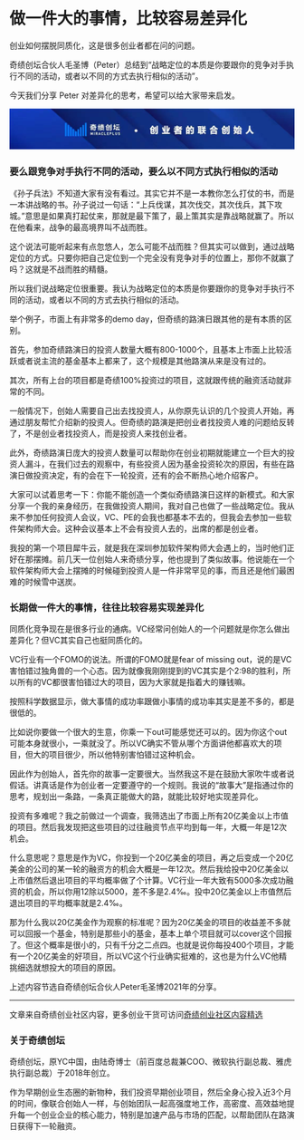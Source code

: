 # 做一件大的事情，比较容易差异化

创业如何摆脱同质化，这是很多创业者都在问的问题。

奇绩创坛合伙人毛圣博（Peter）总结到“战略定位的本质是你要跟你的竞争对手执行不同的活动，或者以不同的方式去执行相似的活动”。

今天我们分享 Peter 对差异化的思考，希望可以给大家带来启发。

![image](https://github.com/MricalePlus/MiraclePlus/blob/main/images/%E5%A5%87%E7%BB%A91.jpeg?raw=true)

### 要么跟竞争对手执行不同的活动，要么以不同方式执行相似的活动

《孙子兵法》不知道大家有没有看过。其实它并不是一本教你怎么打仗的书，而是一本讲战略的书。孙子说过一句话：“上兵伐谋，其次伐交，其次伐兵，其下攻城。”意思是如果真打起仗来，那就是最下策了，最上策其实是靠战略就赢了。所以在他看来，战争的最高境界叫不战而胜。

这个说法可能听起来有点忽悠人，怎么可能不战而胜？但其实可以做到，通过战略定位的方式。只要你把自己定位到一个完全没有竞争对手的位置上，那你不就赢了吗？这就是不战而胜的精髓。

所以我们说战略定位很重要。我认为战略定位的本质是你要跟你的竞争对手执行不同的活动，或者以不同的方式去执行相似的活动。

举个例子，市面上有非常多的demo day，但奇绩的路演日跟其他的是有本质的区别。

首先，参加奇绩路演日的投资人数量大概有800-1000个，且基本上市面上比较活跃或者说主流的基金基本上都来了，这个规模是其他路演从来是没有过的。

其次，所有上台的项目都是奇绩100%投资过的项目，这就跟传统的融资活动就非常的不同。

一般情况下，创始人需要自己出去找投资人，从你原先认识的几个投资人开始，再通过朋友帮忙介绍新的投资人。但奇绩的路演是把创业者找投资人难的问题给反转了，不是创业者找投资人，而是投资人来找创业者。

此外，奇绩路演日庞大的投资人数量可以帮助你在创业初期就能建立一个巨大的投资人漏斗，在我们过去的观察中，有些投资人因为基金投资轮次的原因，有些在路演日做投资决定，有的会在下一轮投资，还有的会不断热心地介绍客户。

大家可以试着思考一下：你能不能创造一个类似奇绩路演日这样的新模式。和大家分享一个我的亲身经历，在我做投资人期间，我对自己也做了一些战略定位。我从来不参加任何投资人会议，VC、PE的会我也都基本不去的，但我会去参加一些软件架构师大会。这种会议基本上不会有投资人去的，出席的都是创业者。

我投的第一个项目犀牛云，就是我在深圳参加软件架构师大会遇上的，当时他们正好在那摆摊。前几天一位创始人来奇绩分享，他也提到了类似故事。他说能在一个软件架构师大会上摆摊的时候碰到投资人是一件非常罕见的事，而且还是他们最困难的时候雪中送炭。

### 长期做一件大的事情，往往比较容易实现差异化

同质化竞争现在是很多行业的通病。VC经常问创始人的一个问题就是你怎么做出差异化？但VC其实自己也挺同质化的。

VC行业有一个FOMO的说法。所谓的FOMO就是fear of missing out，说的是VC害怕错过独角兽的一个心态。因为就像我刚刚提到的VC其实是个2:98的胜利，所以所有的VC都很害怕错过大的项目，因为大家就是指着大的赚钱嘛。

按照科学数据显示，做大事情的成功率跟做小事情的成功率其实是差不多的，都是很低的。

比如说你要做一个很大的生意，你乘一下out可能感觉还可以的。因为你这个out可能本身就很小，一乘就没了。所以VC确实不管从哪个方面讲他都喜欢大的项目，但大的项目很少，所以他特别害怕错过这种机会。

因此作为创始人，首先你的故事一定要很大。当然我这不是在鼓励大家吹牛或者说假话。讲真话是作为创业者一定要遵守的一个规则。我说的“故事大”是指通过你的思考，规划出一条路，一条真正能做大的路，就能比较好地实现差异化。

投资有多难呢？我之前做过一个调查，我筛选出了市面上所有20亿美金以上市值的项目。然后我发现把这些项目的过往融资节点平均到每一年，大概一年是12次机会。

什么意思呢？意思是作为VC，你投到一个20亿美金的项目，再之后变成一个20亿美金的公司的某一轮的融资方的机会大概是一年12次。然后我给投中20亿美金以上市值然后退出项目的平均概率做了个计算。VC行业一年大致有5000多次成功融资的机会，所以你用12除以5000，差不多是2.4‰。投中20亿美金以上市值然后退出项目的平均概率就是2.4‰。

那为什么我以20亿美金作为观察的标准呢？因为20亿美金的项目的收益差不多就可以回报一个基金，特别是那些小的基金，基本上单个项目就可以cover这个回报了。但这个概率是很小的，只有千分之二点四。也就是说你每投400个项目，才能有一个20亿美金的好项目，所以VC这个行业确实挺难的，这也是为什么VC他精挑细选就想投大的项目的原因。

上述内容节选自奇绩创坛合伙人Peter毛圣博2021年的分享。

---

文章来自奇绩创业社区内容，更多创业干货可访问[奇绩创业社区内容精选](https://github.com/MricalePlus/MiraclePlus/blob/main/images/github.png?raw=true)

### 关于奇绩创坛

奇绩创坛，原YC中国，由陆奇博士（前百度总裁兼COO、微软执行副总裁、雅虎执行副总裁）于2018年创立。

作为早期创业生态圈的新物种，我们投资早期创业项目，然后全身心投入近3个月的时间，像联合创始人一样，与创始团队一起高强度地工作，高密度、高效益地提升每一个创业企业的核心能力，特别是加速产品与市场的匹配，以帮助团队在路演日获得下一轮融资。

